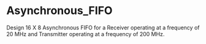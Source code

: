 # Asynchronous_FIFO

Design 16 X 8 Asynchronous FIFO for a Receiver operating at a frequency of 20 MHz and Transmitter operating at a frequency of 200 MHz.
